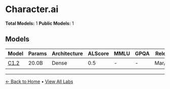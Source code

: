 # Character.ai

**Total Models:** 1
**Public Models:** 1

## Models

| Model | Params | Architecture | ALScore | MMLU | GPQA | Released | Status |
|-------|--------|--------------|---------|------|------|----------|--------|
| [C1.2](../models/characterai/c12.md) | 20.0B | Dense | 0.5 | - | - | Mar/2023 | 🟢 |

---

[← Back to Home](../README.md) • [View All Labs](../labs/)
